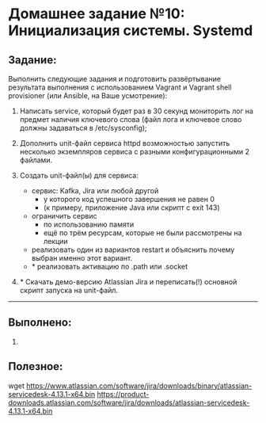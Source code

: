 # **Домашнее задание №10: Инициализация системы. Systemd**

## **Задание:**
Выполнить следующие задания и подготовить развёртывание результата выполнения с использованием Vagrant и Vagrant shell provisioner (или Ansible, на Ваше усмотрение):
1. Написать service, который будет раз в 30 секунд мониторить лог на предмет наличия ключевого слова (файл лога и ключевое слово должны задаваться в /etc/sysconfig);
2. Дополнить unit-файл сервиса httpd возможностью запустить несколько экземпляров сервиса с разными конфигурационными 2 файлами.
3. Создать unit-файл(ы) для сервиса:
	- сервис: Kafka, Jira или любой другой
		- у которого код успешного завершения не равен 0
		- (к примеру, приложение Java или скрипт с exit 143)
	- ограничить сервис
		- по использованию памяти
		- ещё по трём ресурсам, которые не были рассмотрены на лекции
	- реализовать один из вариантов restart и объяснить почему выбран именно этот вариант.
	- \* реализовать активацию по .path или .socket

4. \* Скачать демо-версию Atlassian Jira и переписать(!) основной скрипт запуска на unit-файл.

---

## **Выполнено:**

1.

## **Полезное:**

wget https://www.atlassian.com/software/jira/downloads/binary/atlassian-servicedesk-4.13.1-x64.bin
https://product-downloads.atlassian.com/software/jira/downloads/atlassian-servicedesk-4.13.1-x64.bin